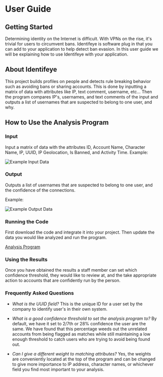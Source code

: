 # User Guide 

## Getting Started 
Determining identity on the Internet is difficult. With VPNs on the rise, it's trivial for users to circumvent bans.
Identifeye is software plug in that you can add to your application to help detect ban evasion. In this user guide we 
will be explaining how to use Identifeye with your application. 

## About Identifeye
This project builds profiles on people and detects rule breaking behavior such as avoiding bans
or sharing accounts. This is done by inputting a matrix of data with attributes like IP, text comment,
username, etc... Then the program compares IP's, usernames, and text comments of the input and outputs 
a list of usernames that are suspected to belong to one user, and why. 

## How to Use the Analysis Program 

### Input 
Input a matrix of data with the attributes ID, Account Name, Character Name, IP, UUID, IP Geolocation, Is Banned, and Activity Time.
Example: 

![Example Input Data](https://github.com/Identifeye/senior-design-assignments/blob/master/input_data.PNG "Example Input Data")



### Output 
Outputs a list of usernames that are suspected to belong to one user, and the confidence of the connections.

Example: 

![Example Output Data](https://github.com/Identifeye/senior-design-assignments/blob/master/Output_anlysis_program.PNG "Example Output Data")


### Running the Code 
First download the code and integrate it into your project. Then update the data you would like analyzed and run the program. 

[Analysis Program](https://github.com/Identifeye/senior-design-assignments/blob/master/anlaysis.py)

### Using the Results 

Once you have obtained the results a staff member can set which confidence threshold, they would like to review at, and the take appropriate action to accounts that are confidently run by the person.

### Frequently Asked Questions 

* *What is the UUID field?*   This is the unique ID for a user set by the company to identify user's in their own system. 

* *What is a good confidence threshold to set the analysis program to?* By default, we have it set to 2/7th or 28% confidence the user are the same. We have found that this percentage weeds out the unrelated accounts from being flagged as matches while still maintaining a low enough threshold to catch users who are trying to avoid being found out. 

* *Can I give a different weight to matching attributes?* Yes, the weights are conveniently located at the top of the program and can be changed to give more importance to IP address, character names, or whichever field you find most important to your analysis.


